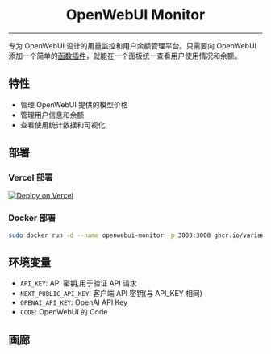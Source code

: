 <div align="center">

# OpenWebUI Monitor

</div>

---

专为 OpenWebUI 设计的用量监控和用户余额管理平台。只需要向 OpenWebUI 添加一个简单的[函数插件](https://github.com/VariantConst/OpenWebUI-Monitor/blob/main/functions/openwebui_monitor.py)，就能在一个面板统一查看用户使用情况和余额。

## 特性

- 管理 OpenWebUI 提供的模型价格
- 管理用户信息和余额
- 查看使用统计数据和可视化

## 部署

### Vercel 部署

[![Deploy on Vercel](https://vercel.com/button)](https://vercel.com/new/clone?repository-url=https%3A%2F%2Fgithub.com%2FVariantConst%2FOpenWebUI-Monitor&project-name=openwebui-monitor&repository-name=OpenWebUI-Monitor)

### Docker 部署

```bash
sudo docker run -d --name openwebui-monitor -p 3000:3000 ghcr.io/variantconst/openwebui-monitor:latest
```

## 环境变量

- `API_KEY`: API 密钥,用于验证 API 请求
- `NEXT_PUBLIC_API_KEY`: 客户端 API 密钥(与 API_KEY 相同)
- `OPENAI_API_KEY`: OpenAI API Key
- `CODE`: OpenWebUI 的 Code

## 画廊
